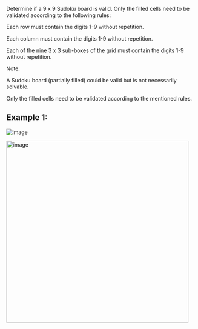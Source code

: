 Determine if a 9 x 9 Sudoku board is valid. Only the filled cells need to be validated according to the following rules:

Each row must contain the digits 1-9 without repetition.

Each column must contain the digits 1-9 without repetition.

Each of the nine 3 x 3 sub-boxes of the grid must contain the digits 1-9 without repetition.

Note:

A Sudoku board (partially filled) could be valid but is not necessarily solvable.

Only the filled cells need to be validated according to the mentioned rules.

## Example 1:

![image](https://user-images.githubusercontent.com/78480767/224784171-aa11aedf-5cf9-432d-a85a-344faf13b936.png)

<img width="481" alt="image" src="https://user-images.githubusercontent.com/78480767/224784427-7b768df5-c0a7-4319-a09a-d4bf8c2e9095.png">
